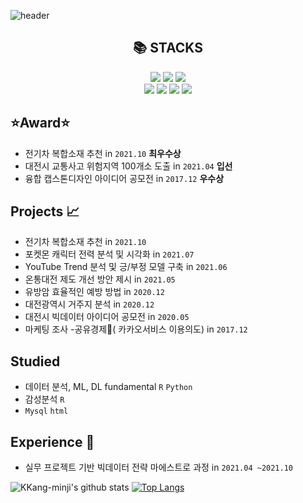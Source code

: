 
![header](https://capsule-render.vercel.app/api?type=waving&color=f5f5dc&height=300&text=Minji%20Kang&fontColor=b76ed3&fontSize=50&animation=fadeIn&desc=시행착오를%20즐기는%20주니어%20빅데이터%20분석가%20입니다.&descAlign=75&descAlignY=70&descSize=15)

<div align=center> <h2> 📚 STACKS </h2> </div>
<div align=center> 
  <img src="https://img.shields.io/badge/Python-3776AB?style=for-the-badge&logo=Python&logoColor=white">
  <img src="https://img.shields.io/badge/R-E6E6E6?style=for-the-badge&logo=R&logoColor=blue">
  <img src="https://img.shields.io/badge/mysql-FECC00?style=for-the-badge&logo=MYSQL&logoColor=white">
  <br>
  <img src="https://img.shields.io/badge/html-E34F26?style=for-the-badge&logo=html5&logoColor=white">
  <img src="https://img.shields.io/badge/github-181717?style=for-the-badge&logo=github&logoColor=white">
  <img src="https://img.shields.io/badge/SAS-008FC7?style=for-the-badge&logo=SAS&logoColor=black">
  <img src="https://img.shields.io/badge/SPSS-dc143c?style=for-the-badge&logo=SPSS&logoColor=white">
  <br>
</div>

## ⭐Award⭐
- 전기차 복합소재 추천 in `2021.10`  **최우수상**
- 대전시 교통사고 위험지역 100개소 도출 in `2021.04`  **입선**
- 융합 캡스톤디자인 아이디어 공모전 in `2017.12`  **우수상**

## Projects 📈
- 전기차 복합소재 추천 in `2021.10`
- 포켓몬 캐릭터 전력 분석 및 시각화 in `2021.07`
- YouTube Trend 분석 및 긍/부정 모델 구축 in `2021.06`
- 온통대전 제도 개선 방안 제시 in `2021.05`
- 유방암 효율적인 예방 방법 in `2020.12` 
- 대전광역시 거주지 분석 in `2020.12`
- 대전시 빅데이터 아이디어 공모전 in `2020.05`
- 마케팅 조사 -공유경제🤝( 카카오서비스 이용의도) in `2017.12` 

## Studied
- 데이터 분석, ML, DL fundamental  `R` `Python` 
- 감성분석 `R` 
- `Mysql` `html`

## Experience 🏫
- 실무 프로젝트 기반 빅데이터 전략 마에스트로 과정 in  `2021.04 ~2021.10`






![KKang-minji's github stats](https://github-readme-stats.vercel.app/api?username=KKang-minji&show_icons=true)
[![Top Langs](https://github-readme-stats.vercel.app/api/top-langs/?username=KKang-minji&layout=compact)](https://github.com/KKang-minji/github-readme-stats)


